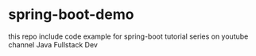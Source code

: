 # spring-boot-demo
this repo include code example for spring-boot tutorial series on youtube channel Java Fullstack Dev
